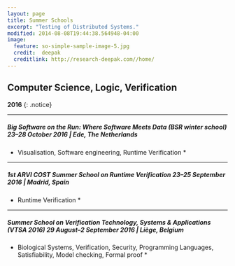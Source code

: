 ```yaml
---
layout: page
title: Summer Schools
excerpt: "Testing of Distributed Systems."
modified: 2014-08-08T19:44:38.564948-04:00
image:
  feature: so-simple-sample-image-5.jpg
  credit:  deepak
  creditlink: http://research-deepak.com//home/
---
```

## Computer Science, Logic, Verification

**2016** 
{: .notice}

---

##### Big Software on the Run: Where Software Meets Data (BSR winter school) 23–28 October 2016 | Ede, The Netherlands 
* Visualisation, Software engineering, Runtime Verification *

---

##### 1st ARVI COST Summer School on Runtime Verification 23–25 September 2016 | Madrid, Spain 
* Runtime Verification *

---

##### Summer School on Verification Technology, Systems & Applications (VTSA 2016) 29 August–2 September 2016 | Liège, Belgium 
* Biological Systems, Verification, Security, Programming Languages, Satisfiability, Model checking, Formal proof *



